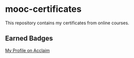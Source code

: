 # mooc-certificates
This repository contains my certificates from online courses.

## Earned Badges
[My Profile on Acclaim](https://www.credly.com/users/seema-negi/badges)
